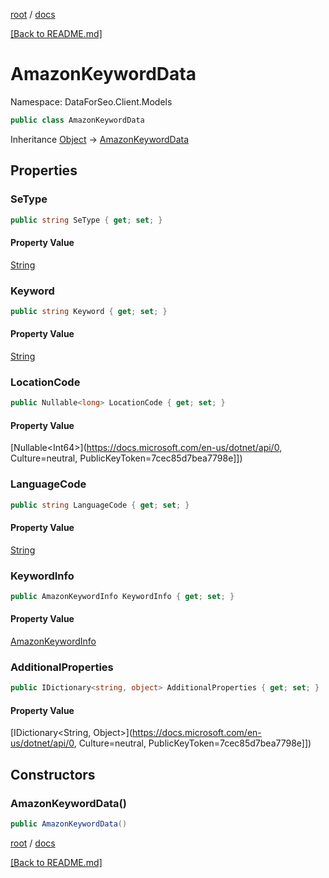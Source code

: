 [root](./../ "root") / [docs](./ "docs")

[[Back to README.md]](./../README.md "[Back to README.md]")

# AmazonKeywordData

Namespace: DataForSeo.Client.Models

```csharp
public class AmazonKeywordData
```

Inheritance [Object](https://docs.microsoft.com/en-us/dotnet/api/Object) → [AmazonKeywordData](./AmazonKeywordData.md)

## Properties

### **SeType**

```csharp
public string SeType { get; set; }
```

#### Property Value

[String](https://docs.microsoft.com/en-us/dotnet/api/String)<br>

### **Keyword**

```csharp
public string Keyword { get; set; }
```

#### Property Value

[String](https://docs.microsoft.com/en-us/dotnet/api/String)<br>

### **LocationCode**

```csharp
public Nullable<long> LocationCode { get; set; }
```

#### Property Value

[Nullable&lt;Int64&gt;](https://docs.microsoft.com/en-us/dotnet/api/0, Culture=neutral, PublicKeyToken=7cec85d7bea7798e]])<br>

### **LanguageCode**

```csharp
public string LanguageCode { get; set; }
```

#### Property Value

[String](https://docs.microsoft.com/en-us/dotnet/api/String)<br>

### **KeywordInfo**

```csharp
public AmazonKeywordInfo KeywordInfo { get; set; }
```

#### Property Value

[AmazonKeywordInfo](./AmazonKeywordInfo.md)<br>

### **AdditionalProperties**

```csharp
public IDictionary<string, object> AdditionalProperties { get; set; }
```

#### Property Value

[IDictionary&lt;String, Object&gt;](https://docs.microsoft.com/en-us/dotnet/api/0, Culture=neutral, PublicKeyToken=7cec85d7bea7798e]])<br>

## Constructors

### **AmazonKeywordData()**

```csharp
public AmazonKeywordData()
```

[root](./../ "root") / [docs](./ "docs")

[[Back to README.md]](./../README.md "[Back to README.md]")